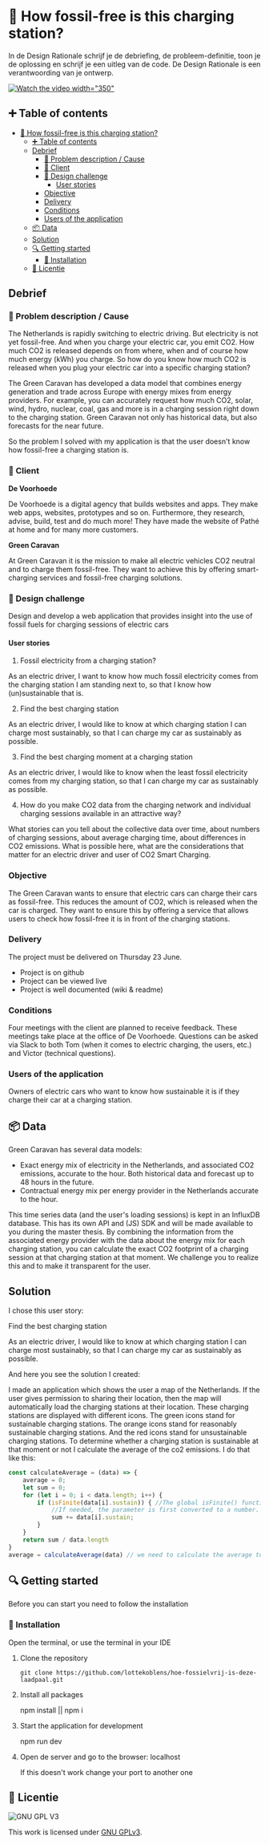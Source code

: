 # :seedling: How fossil-free is this charging station?

In de Design Rationale schrijf je de debriefing, de probleem-definitie, toon je de oplossing en schrijf je een uitleg van de code. De Design Rationale is een verantwoording van je ontwerp. 

[![Watch the video](/public/images/thumbnail.png) width="350"](https://youtu.be/KsQJYSobGd8)


## :heavy_plus_sign: Table of contents
- [:seedling: How fossil-free is this charging station?](#seedling-how-fossil-free-is-this-charging-station)
  - [:heavy_plus_sign: Table of contents](#heavy_plus_sign-table-of-contents)
  - [Debrief](#debrief)
    - [:memo: Problem description / Cause](#memo-problem-description--cause)
    - [:construction_worker: Client](#construction_worker-client)
    - [:rocket: Design challenge](#rocket-design-challenge)
      - [User stories](#user-stories)
    - [Objective](#objective)
    - [Delivery](#delivery)
    - [Conditions](#conditions)
    - [Users of the application](#users-of-the-application)
  - [:package: Data](#package-data)
  - [Solution](#solution)
  - [🔍 Getting started](#-getting-started)
    - [🔨 Installation](#-installation)
  - [:bookmark: Licentie](#bookmark-licentie)

## Debrief

### :memo: Problem description / Cause
The Netherlands is rapidly switching to electric driving. But electricity is not yet fossil-free. And when you charge your electric car, you emit CO2. How much CO2 is released depends on
from where, when and of course how much energy (kWh) you charge. So how do you know how much CO2 is released when you plug your electric car into a specific charging station?

The Green Caravan has developed a data model that combines energy generation and trade across Europe with energy mixes from energy providers. For example, you can accurately request how much CO2, solar, wind, hydro, nuclear, coal, gas and more is in a charging session right down to the charging station. Green Caravan not only has historical data, but also forecasts for the near future.

So the problem I solved with my application is that the user doesn't know how fossil-free a charging station is.

### :construction_worker: Client
**De Voorhoede**

De Voorhoede is a digital agency that builds websites and apps. They make web apps, websites, prototypes and so on. Furthermore, they research, advise, build, test and do much more! They have made the website of Pathé at home and for many more customers.

**Green Caravan**

At Green Caravan it is the mission to make all electric vehicles CO2 neutral and to charge them fossil-free. They want to achieve this by offering smart-charging services and fossil-free charging solutions.

### :rocket: Design challenge
Design and develop a web application that provides insight into the use of fossil fuels for charging sessions of electric cars

#### User stories

1. Fossil electricity from a charging station?

As an electric driver, I want to know how much fossil electricity comes from the charging station I am standing next to, so that I know how (un)sustainable that is.

2. Find the best charging station

As an electric driver, I would like to know at which charging station I can charge most sustainably, so that I can charge my car as sustainably as possible.

3. Find the best charging moment at a charging station

As an electric driver, I would like to know when the least fossil electricity comes from my charging station, so that I can charge my car as sustainably as possible.

4. How do you make CO2 data from the charging network and individual charging sessions available in an attractive way?

What stories can you tell about the collective data over time, about numbers of charging sessions, about average charging time, about differences in CO2 emissions. What is possible here, what are the considerations that matter for an electric driver and user of CO2 Smart Charging.

### Objective
The Green Caravan wants to ensure that electric cars can charge their cars as fossil-free. This reduces the amount of CO2, which is released when the car is charged. They want to ensure this by offering a service that allows users to check how fossil-free it is in front of the charging stations.

### Delivery
The project must be delivered on Thursday 23 June.

* Project is on github
* Project can be viewed live
* Project is well documented (wiki & readme)

### Conditions
Four meetings with the client are planned to receive feedback. These meetings take place at the office of De Voorhoede.
Questions can be asked via Slack to both Tom (when it comes to electric charging, the users, etc.) and Victor (technical questions).

### Users of the application
Owners of electric cars who want to know how sustainable it is if they charge their car at a charging station.

## :package: Data
Green Caravan has several data models:
* Exact energy mix of electricity in the Netherlands, and associated CO2 emissions, accurate to the hour. Both historical data and forecast up to 48 hours in the future.
* Contractual energy mix per energy provider in the Netherlands accurate to the hour.

This time series data (and the user's loading sessions) is kept in an InfluxDB database. This has its own API and (JS) SDK and will be made available to you during the master thesis. By combining the information from the associated energy provider with the data about the energy mix for each charging station, you can calculate the exact CO2 footprint of a charging session at that charging station at that moment. We challenge you to realize this and to make it transparent for the user.

## Solution

I chose this user story: 

Find the best charging station

As an electric driver, I would like to know at which charging station I can charge most sustainably, so that I can charge my car as sustainably as possible.

And here you see the solution I created:

<!-- video  -->

I made an application which shows the user a map of the Netherlands. If the user gives permission to sharing their location, then the map will automatically load the charging stations at their location. These charging stations are displayed with different icons. The green icons stand for sustainable charging stations. The orange icons stand for reasonably sustainable charging stations. And the red icons stand for  unsustainable charging stations. To determine whether a charging station is sustainable at that moment or not I calculate the average of the 
co2 emissions. I do that like this:

```js
const calculateAverage = (data) => {
    average = 0;
    let sum = 0;
    for (let i = 0; i < data.length; i++) {
        if (isFinite(data[i].sustain)) { //The global isFinite() function determines whether the passed value is a finite number. 
            //If needed, the parameter is first converted to a number. Source: https://developer.mozilla.org/en-US/docs/Web/JavaScript/Reference/Global_Objects/isFinite
            sum += data[i].sustain;
        }
    }
    return sum / data.length
}
average = calculateAverage(data) // we need to calculate the average to make a scale for the loading points
```

## 🔍 Getting started
Before you can start you need to follow the installation

### 🔨 Installation
Open the terminal, or use the terminal in your IDE

1. Clone the repository

   ``` git clone https://github.com/lottekoblens/hoe-fossielvrij-is-deze-laadpaal.git ```

2. Install all packages

   npm install || npm i

3. Start the application for development

   npm run dev

4. Open de server and go to the browser: localhost 

   If this doesn't work change your port to another one

## :bookmark: Licentie

![GNU GPL V3](https://www.gnu.org/graphics/gplv3-127x51.png)

This work is licensed under [GNU GPLv3](./LICENSE).
